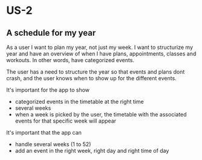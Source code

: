 # US-2
## A schedule for my year
As a user I want to plan my year, not just my week. I want to structurize my year and have an overview of when I have plans, appointments, classes and workouts. In other words, have categorized events. 

The user has a need to structure the year so that events and plans dont crash, and the user knows when to show up for the different events. 

It's important for the app to show
* categorized events in the timetable at the right time 
* several weeks
* when a week is picked by the user, the timetable with the associated events for that specific week will appear

It's important that the app can
* handle several weeks (1 to 52)
* add an event in the right week, right day and right time of day
